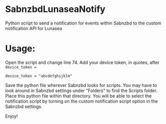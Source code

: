# SabnzbdLunaseaNotify
Python script to send a notification for events within Sabnzbd to the custom notification API for Lunasea

# Usage: 

Open the script and change line 74. Add your device token, in quotes, after `device_token = `

`device_token = "abcdefghijklm" `

Save the python file wherever Sabnzbd looks for scripts. You may have to look around in Sabnzbd settings under "Folders" to find the Scripts folder. Place this python file within that directory. You will be able to select the notification script by turning on the custom notification script option in the Sabnzbd settings.

Enjoy!


